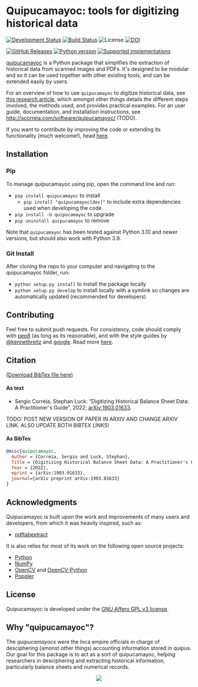 # Quipucamayoc: tools for digitizing historical data

[![Development Status](https://img.shields.io/pypi/status/quipucamayoc.svg)](https://pypi.python.org/pypi/quipucamayoc/)
[![Build Status](https://github.com/sergiocorreia/quipucamayoc/workflows/CI%20Tests/badge.svg)](https://github.com/sergiocorreia/quipucamayoc/actions?query=workflow%3A%22CI+Tests%22)
![License](https://img.shields.io/pypi/l/quipucamayoc.svg)
[![DOI](https://zenodo.org/badge/55024750.svg)](https://zenodo.org/badge/latestdoi/55024750)

[![GitHub Releases](https://img.shields.io/github/tag/sergiocorreia/quipucamayoc.svg?label=github+release)](https://github.com/sergiocorreia/quipucamayoc/releases)
[![Python version](https://img.shields.io/pypi/pyversions/quipucamayoc.svg)](https://pypi.python.org/pypi/quipucamayoc/)
[![Supported implementations](https://img.shields.io/pypi/implementation/quipucamayoc.svg)](https://pypi.org/project/quipucamayoc)

[quipucamayoc](http://scorreia.com/software/quipucamayoc/) is a Python package that simplifies the extraction of historical data from scanned images and PDFs.
It's designed to be modular and so it can be used together with other existing tools, and can be extended easily by users.

For an overview of how to use  `quipucamayoc` to digitize historical data, see [this research article](http://scorreia.com/research/digitizing.pdf), which amongst other things details the different steps involved, the methods used, and provides practical examples.
For an user guide, documentation, and installation instructions, see <http://scorreia.com/software/quipucamayoc/> (TODO).

If you want to contribute by improving the code or extending its functionality (much welcome!), head [here](/CONTRIBUTING.md).


## Installation

### Pip

To manage quipucamayoc using pip, open the command line and run:

- `pip install quipucamayoc` to install
    - `pip install "quipucamayoc[dev]"` to include extra dependencies used when developing the code
- `pip install -U quipucamayoc` to upgrade
- `pip uninstall quipucamayoc` to remove

Note that `quipucamayoc` has been tested against Python 3.10 and newer versions, but should also work with Python 3.9.

### Git Install

After cloning the repo to your computer and navigating to the quipucamayoc folder, run:

- `python setup.py install` to install the package locally
- `python setup.py develop` to install locally with a symlink so changes are automatically updated (recommended for developers)


## Contributing

Feel free to submit push requests. For consistency, code should comply with [pep8](https://pypi.python.org/pypi/pep8) (as long as its reasonable), and with the style guides by [@kennethreitz](http://docs.python-guide.org/en/latest/writing/style/) and [google](http://google.github.io/styleguide/pyguide.html). Read more [here](/CONTRIBUTING.md).


## Citation

[(Download BibTex file here)](https://raw.githubusercontent.com/sergiocorreia/quipucamayoc/master/quipucamayoc.bib)

#### As text

<ul>
<li>
Sergio Correia, Stephan Luck: “Digitizing Historical Balance Sheet Data: A Practitioner's Guide”, 2022; <a href='http://arxiv.org/abs/1903.01633'>arXiv:1903.01633</a>.
</li>
</ul>

TODO: POST NEW VERSION OF PAPER IN ARXIV AND CHANGE ARXIV LINK. ALSO UPDATE BOTH BIBTEX LINKS!

#### As BibTex

```bibtex
@misc{quipucamayoc,
  Author = {Correia, Sergio and Luck, Stephan},
  Title = {Digitizing Historical Balance Sheet Data: A Practitioner's Guide},
  Year = {2022},
  eprint = {arXiv:1903.01633},
  journal={arXiv preprint arXiv:1903.01633}
}
```

## Acknowledgments

Quipucamayoc is built upon the work and improvements of many users and developers, from which it was heavily inspired, such as:

- [pdftabextract](https://github.com/WZBSocialScienceCenter/pdftabextract)

It is also relies for most of its work on the following open source projects:

- [Python](https://www.python.org/)
- [NumPy](https://numpy.org/)
- [OpenCV](https://opencv.org/) and [OpenCV-Python](https://github.com/opencv/opencv-python)
- [Poppler](https://poppler.freedesktop.org/)


## License

Quipucamayoc is developed under the [GNU Affero GPL v3 license](https://www.gnu.org/licenses/agpl-3.0.en.html).


## Why "quipucamayoc"?

The _quipucamayocs_ were the Inca empire officials in charge of desciphering (amonst other things) accounting information stored in quipus. Our goal for this package is to act as a sort of quipucamayoc, helping researchers in desciphering and extracting historical information, particularly balance sheets and numerical records.

<p align="center">
  <img src="https://github.com/sergiocorreia/quipucamayoc2/blob/master/docs/quipucamayoc.png?raw=true" />
</p>
